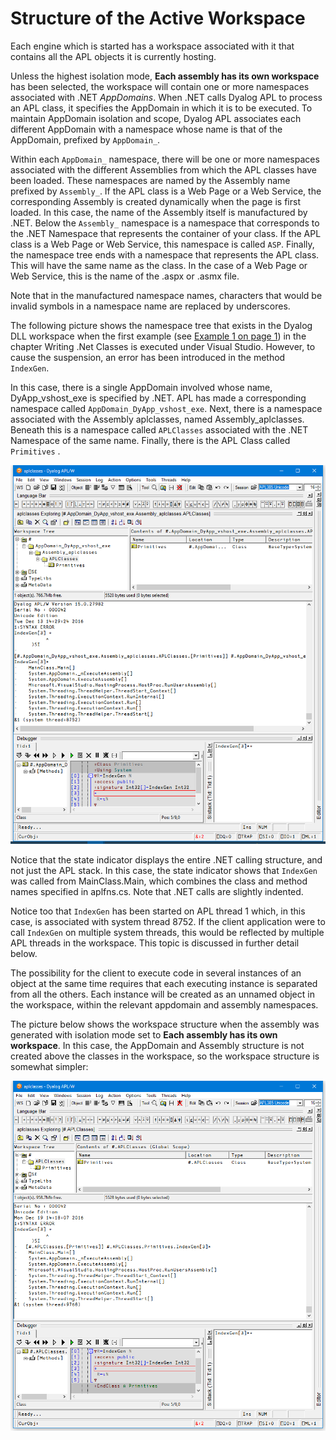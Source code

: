 # Structure of the Active Workspace

Each engine which is started has a workspace associated with it that contains all the APL objects it is currently hosting.

Unless the highest isolation mode, **Each assembly has its own workspace** has been selected, the workspace will contain one or more namespaces associated with .NET *AppDomains*. When .NET calls Dyalog APL to process an APL class, it specifies the AppDomain in which it is to be executed. To maintain AppDomain isolation and scope, Dyalog APL associates each different AppDomain with a namespace whose name is that of the AppDomain, prefixed by `AppDomain_`.

Within each `AppDomain_` namespace, there will be one or more namespaces associated with the different Assemblies from which the APL classes have been loaded. These namespaces are named by the Assembly name prefixed by `Assembly_`. If the APL class is a Web Page or a Web Service, the corresponding Assembly is created dynamically when the page is first loaded. In this case, the name of the Assembly itself is manufactured by .NET. Below the `Assembly_` namespace is a namespace that corresponds to the .NET Namespace that represents the container of your class. If the APL class is a Web Page or Web Service, this namespace is called `ASP`. Finally, the namespace tree ends with a namespace that represents the APL class. This will have the same name as the class. In the case of a Web Page or Web Service, this is the name of the .aspx or .asmx file.

Note that in the manufactured namespace names, characters that would be invalid symbols in a namespace name are replaced by underscores.

The following picture shows the namespace tree that exists in the Dyalog DLL workspace when the first example (see [Example 1 on page 1](../writing-net-classes/aplclasses1.md)) in the chapter Writing .Net Classes is executed under Visual Studio. However, to cause the suspension, an error has been introduced in the method  `IndexGen`.

In this case, there is a single AppDomain involved whose name, DyApp_vshost_exe is specified by .NET. APL has made a corresponding namespace called `AppDomain_DyApp_vshost_exe`. Next, there is a namespace associated with the Assembly aplclasses, named Assembly_aplclasses. Beneath this is a namespace called `APLClasses` associated with the .NET Namespace of the same name. Finally, there is the APL Class called `Primitives` .

![workspace structure1](../img/workspace-structure1.png)

Notice that the state indicator displays the entire .NET calling structure, and not just the APL stack. In this case, the state indicator shows that `IndexGen` was called from MainClass.Main, which combines the class and method names specified in aplfns.cs. Note that .NET calls are slightly indented.

Notice too that `IndexGen` has been started on APL thread 1 which, in this case, is associated with system thread 8752. If the client application were to call `IndexGen` on multiple system threads, this would be reflected by multiple APL threads in the workspace. This topic is discussed in further detail below.

The possibility for the client to execute code in several instances of an object at the same time requires that each executing instance is separated from all the others. Each instance will be created as an unnamed object in the workspace, within the relevant appdomain and assembly namespaces.

The picture below shows the workspace structure when the assembly was generated with isolation mode set to **Each assembly has its own workspace**. In this case, the AppDomain and Assembly structure is not created above the classes  in the workspace, so the workspace structure is somewhat simpler:

![workspace structure2](../img/workspace-structure2.png)
